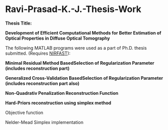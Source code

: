 # Ravi-Prasad-K.-J.-Thesis-Work

**Thesis Title:**

**Development of Efficient Computational Methods for Better Estimation of Optical Properties in Diffuse Optical Tomography**

The following MATLAB programs were used as a part of Ph.D. thesis submitted.
    (Requires [NIRFAST](http://www.dartmouth.edu/~nir/nirfast/)):

**Minimal Residual Method BasedSelection of Regularization Parameter (includes reconstruction part)**

**Generalized Cross-Validation BasedSelection of Regularization Parameter (includes reconstruction part also)**

**Non-Quadrativ Penalization Reconstruction Function**

**Hard-Priors reconstruction using simplex method**

Objective function 

Nelder-Mead Simplex implementation

